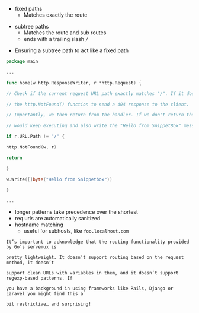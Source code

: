 * fixed paths 
  - Matches exactly the route
- subtree paths
  - Matches the route and sub routes
  - ends with a trailing slash `/`
* Ensuring a subtree path to act like a fixed path
```go
package main

...

func home(w http.ResponseWriter, r *http.Request) {

// Check if the current request URL path exactly matches "/". If it doesn't, use

// the http.NotFound() function to send a 404 response to the client.

// Importantly, we then return from the handler. If we don't return the handler

// would keep executing and also write the "Hello from SnippetBox" message.

if r.URL.Path != "/" {

http.NotFound(w, r)

return

}

w.Write([]byte("Hello from Snippetbox"))

}

...
```

- longer patterns take precedence over the shortest
- req urls are automatically sanitized 
- hostname matching
  - useful for subhosts, like `foo.localhost.com`

```
It’s important to acknowledge that the routing functionality provided by Go’s servemux is

pretty lightweight. It doesn’t support routing based on the request method, it doesn’t

support clean URLs with variables in them, and it doesn’t support regexp-based patterns. If

you have a background in using frameworks like Rails, Django or Laravel you might find this a

bit restrictive… and surprising!
```